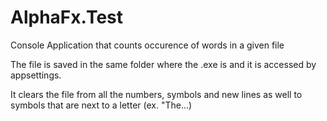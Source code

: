 # AlphaFx.Test
Console Application that counts occurence of words in a given file

The file is saved in the same folder where the .exe is and it is accessed by appsettings.

It clears the file from all the numbers, symbols and new lines as well to symbols that are next to a letter (ex. "The...)
